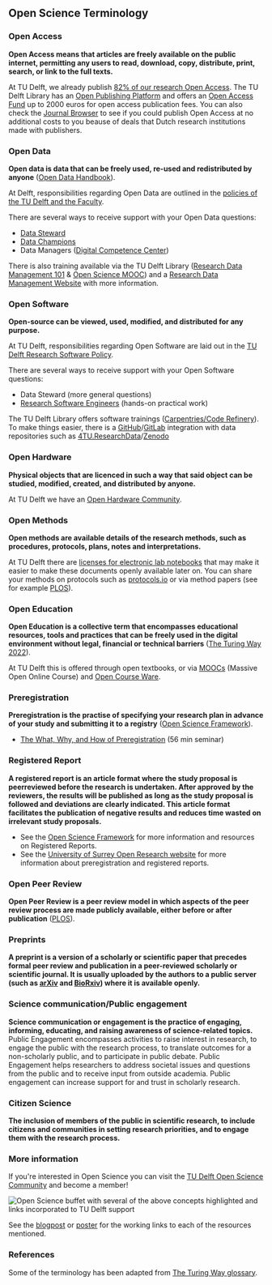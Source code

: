 ## Open Science Terminology

### Open Access
**Open Access means that articles are freely available on the public internet, permitting any users to read, download, copy, distribute, print, search, or link to the full texts.**

At TU Delft, we already publish [82% of our research Open Access](https://www.tudelft.nl/en/library/library-for-researchers/library-for-researchers/publishing-outreach/creating-your-publishing-strategy/open-access-publishing). The TU Delft Library has an [Open Publishing Platform](https://www.tudelft.nl/library/actuele-themas/open-publishing) and offers an [Open Access Fund](https://www.tudelft.nl/en/library/library-for-researchers/library-for-researchers/publishing-outreach/open-access-funding) up to 2000 euros for open access publication fees. You can also check the [Journal Browser](https://www.tudelft.nl/en/library/library-for-researchers/library-for-researchers/publishing-outreach/journal-browser) to see if you could publish Open Access at no additional costs to you beause of deals that Dutch research institutions made with publishers. 

### Open Data
**Open data is data that can be freely used, re-used and redistributed by anyone** ([Open Data Handbook](https://opendatahandbook.org/guide/en/what-is-open-data/)).

At Delft, responsibilities regarding Open Data are outlined in the [policies of the TU Delft and the Faculty](https://www.tudelft.nl/en/library/research-data-management/r/policies/tu-delft-faculty-policies/). 

There are several ways to receive support with your Open Data questions: 

- [Data Steward](https://www.tudelft.nl/library/research-data-management/r/support/data-stewardship/contact)
- [Data Champions](https://osc-delft.github.io/initiatives#data-champions)
- Data Managers ([Digital Competence Center](https://www.tudelft.nl/index.php?id=67120&L=1/))

There is also training available via the TU Delft Library ([Research Data Management 101](https://www.tudelft.nl/en/library/research-data-management/r/training-events/training-for-researchers/research-data-management-101) & [Open Science MOOC](https://www.tudelft.nl/en/library/research-data-management/r/training-events/training-for-researchers/mooc-open-science-sharing-your-research-with-the-world)) and a [Research Data Management Website](https://www.tudelft.nl/library/research-data-management) with more information. 

### Open Software
**Open-source can be viewed, used, modified, and distributed for any purpose.**

At TU Delft, responsibilities regarding Open Software are laid out in the [TU Delft Research Software Policy](https://doi.org/10.5281/zenodo.4629662).

There are several ways to receive support with your Open Software questions: 
- Data Steward (more general questions)
- [Research Software Engineers](https://www.tudelft.nl/index.php?id=67120&L=1/) (hands-on practical work)

The TU Delft Library offers software trainings ([Carpentries/Code Refinery](https://www.tudelft.nl/en/library/research-data-management/r/training-events/training-for-researchers/)). To make things easier, there is a [GitHub](https://github.com/)/[GitLab](https://gitlab.tudelft.nl/) integration with data repositories such as [4TU.ResearchData](https://data.4tu.nl/info/en/about-your-data/getting-started)/[Zenodo](https://docs.github.com/en/repositories/archiving-a-github-repository/referencing-and-citing-content)

### Open Hardware
**Physical objects that are licenced in such a way that said object can be studied, modified, created, and distributed by anyone.**

At TU Delft we have an [Open Hardware Community](https://osc-delft.github.io/initiatives#delft-open-hardware).


### Open Methods
**Open methods are available details of the research methods, such as procedures, protocols, plans, notes and interpretations.**

At TU Delft there are [licenses for electronic lab notebooks](https://www.tudelft.nl/en/library/research-data-management/r/manage/electronic-lab-notebook) that may make it easier to make these documents openly available later on. You can share your methods on protocols such as [protocols.io](https://www.protocols.io/) or via method papers (see for example [PLOS](https://plos.org/open-science/open-methods/)).

### Open Education
**Open Education is a collective term that encompasses educational resources, tools and practices that can be freely used in the digital environment without legal, financial or technical barriers** ([The Turing Way 2022](https://the-turing-way.netlify.app/communication/open/education.html)).

At TU Delft this is offered through open textbooks, or via [MOOCs](https://online-learning.tudelft.nl/courses/) (Massive Open Online Course) and [Open Course Ware](https://ocw.tudelft.nl/). 

### Preregistration
**Preregistration is the practise of specifying your research plan in advance of your study and submitting it to a registry** ([Open Science Framework](https://www.cos.io/initiatives/prereg)).

- [The What, Why, and How of Preregistration](https://www.youtube.com/watch?v=8QK2-udwoK8) (56 min seminar)

### Registered Report
**A registered report is an article format where the study proposal is peerreviewed before the research is undertaken. After approved by the reviewers, the results will be published as long as the study proposal is followed and deviations are clearly indicated. This article format facilitates the publication of negative results and reduces time wasted on irrelevant study proposals.** 

* See the [Open Science Framework](https://www.cos.io/initiatives/registered-reports) for more information and resources on Registered Reports. 
* See the [University of Surrey Open Research website](https://www.surrey.ac.uk/library/open-research/preregistration-and-registered-reports) for more information about preregistration and registered reports.

### Open Peer Review
**Open Peer Review is a peer review model in which aspects of the peer review process are made publicly available, either before or after publication** ([PLOS](https://plos.org/resource/open-peer-review/)).

### Preprints
**A preprint is a version of a scholarly or scientific paper that precedes formal peer review and publication in a peer-reviewed scholarly or scientific journal. It is usually uploaded by the authors to a public server (such as [arXiv](https://arxiv.org/) and [BioRxiv](https://www.biorxiv.org/)) where it is available openly.**


### Science communication/Public engagement
**Science communication or engagement is the practice of engaging, informing, educating, and raising awareness of science-related topics.** 
Public Engagement encompasses activities to raise interest in research, to engage the public with the research process, to translate outcomes for a non-scholarly public, and to participate in public debate. 
Public Engagement helps researchers to address societal issues and questions from the public and to receive input from outside academia. 
Public engagement can increase support for and trust in scholarly research.

### Citizen Science
**The inclusion of members of the public in scientific research, to include citizens and communities in setting research priorities, and to engage them with the research process.**


### More information

If you're interested in Open Science you can visit the [TU Delft Open Science Community](https://osc-delft.github.io/) and become a member! 

![Open Science buffet with several of the above concepts highlighted and links incorporated to TU Delft support](https://openworking.files.wordpress.com/2022/06/tnw-science-day-poster-2-small.jpg "Open Science Buffet")

See the [blogpost](https://openworking.wordpress.com/) or [poster](https://doi.org/10.5281/zenodo.6752865) for the working links to each of the resources mentioned.

### References
Some of the terminology has been adapted from [The Turing Way glossary](https://the-turing-way.netlify.app/afterword/glossary.html).



